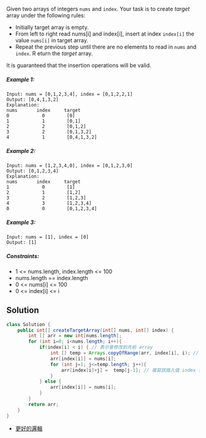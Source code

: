 Given two arrays of integers `nums` and `index`. Your task is to create *target* array under the following rules:

- Initially target array is empty.
- From left to right read nums[i] and index[i], insert at index `index[i]` the value `nums[i]` in target array.
- Repeat the previous step until there are no elements to read in `nums` and `index`.
R
eturn the *target* array.

It is guaranteed that the insertion operations will be valid.

##### Example 1:
```
Input: nums = [0,1,2,3,4], index = [0,1,2,2,1]
Output: [0,4,1,3,2]
Explanation:
nums       index     target
0            0        [0]
1            1        [0,1]
2            2        [0,1,2]
3            2        [0,1,3,2]
4            1        [0,4,1,3,2]
```
##### Example 2:
```
Input: nums = [1,2,3,4,0], index = [0,1,2,3,0]
Output: [0,1,2,3,4]
Explanation:
nums       index     target
1            0        [1]
2            1        [1,2]
3            2        [1,2,3]
4            3        [1,2,3,4]
0            0        [0,1,2,3,4]
```
##### Example 3:
```
Input: nums = [1], index = [0]
Output: [1]
```

##### Constraints:

- 1 <= nums.length, index.length <= 100
- nums.length == index.length
- 0 <= nums[i] <= 100
- 0 <= index[i] <= i

## Solution
```java
class Solution {
    public int[] createTargetArray(int[] nums, int[] index) {
        int [] arr = new int[nums.length];
        for (int i=0; i<nums.length; i++){
            if(index[i] < i) { // 表示會修改到先前 array
                int [] temp = Arrays.copyOfRange(arr, index[i], i); // 將要移動的 array 複製
                arr[index[i]] = nums[i];
                for (int j=1; j<=temp.length; j++){
                    arr[index[i]+j] =  temp[j-1]; // 複寫該插入值 index 後面
                }
            } else {
                arr[index[i]] = nums[i];
            }
        }
        return arr;
    }
}
```

- [更好的邏輯](https://leetcode.com/problems/create-target-array-in-the-given-order/discuss/568684/Java-100-time-and-memory)
